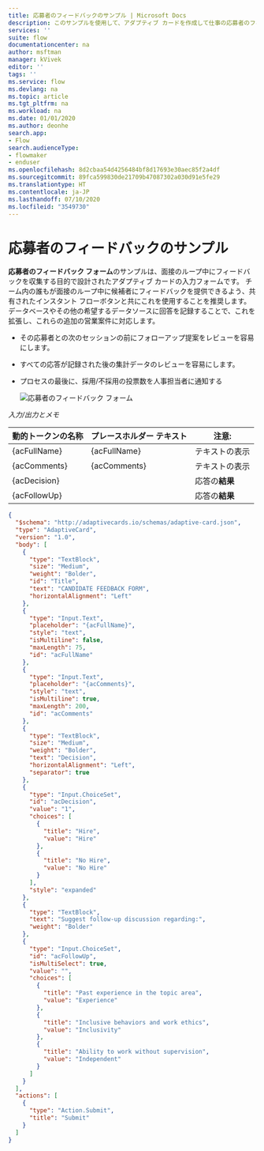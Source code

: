 ```yaml
---
title: 応募者のフィードバックのサンプル | Microsoft Docs
description: このサンプルを使用して、アダプティブ カードを作成して仕事の応募者のフィードバックを収集します。
services: ''
suite: flow
documentationcenter: na
author: msftman
manager: kVivek
editor: ''
tags: ''
ms.service: flow
ms.devlang: na
ms.topic: article
ms.tgt_pltfrm: na
ms.workload: na
ms.date: 01/01/2020
ms.author: deonhe
search.app:
- Flow
search.audienceType:
- flowmaker
- enduser
ms.openlocfilehash: 8d2cbaa54d4256484bf8d17693e30aec85f2a4df
ms.sourcegitcommit: 89fca599830de21709b47087302a030d91e5fe29
ms.translationtype: HT
ms.contentlocale: ja-JP
ms.lasthandoff: 07/10/2020
ms.locfileid: "3549730"
---
```

# <a name="candidate-feedback-sample"></a>応募者のフィードバックのサンプル

**応募者のフィードバック フォーム**のサンプルは、面接のループ中にフィードバックを収集する目的で設計されたアダプティブ カードの入力フォームです。 チーム内の誰もが面接のループ中に候補者にフィードバックを提供できるよう、共有されたインスタント フローボタンと共にこれを使用することを推奨します。 データベースやその他の希望するデータソースに回答を記録することで、これを拡張し、これらの追加の営業案件に対応します。

-   その応募者との次のセッションの前にフォローアップ提案をレビューを容易にします。
-   すべての応答が記録された後の集計データのレビューを容易にします。
-   プロセスの最後に、採用/不採用の投票数を人事担当者に通知する

     ![応募者のフィードバック フォーム](media/adaptive-cards/candidate-form.png)

*入力/出力とメモ*

| 動的トークンの名称 | プレースホルダー テキスト | 注意:              |
|--------------------|------------------|---------------------|
| {acFullName}       | {acFullName}     | テキストの表示        |
| {acComments}       | {acComments}     | テキストの表示        |
| {acDecision}       |                  | 応答の**結果** |
| {acFollowUp}       |                  | 応答の**結果** |

``` json
{
  "$schema": "http://adaptivecards.io/schemas/adaptive-card.json",
  "type": "AdaptiveCard",
  "version": "1.0",
  "body": [
    {
      "type": "TextBlock",
      "size": "Medium",
      "weight": "Bolder",
      "id": "Title",
      "text": "CANDIDATE FEEDBACK FORM",
      "horizontalAlignment": "Left"
    },
    {
      "type": "Input.Text",
      "placeholder": "{acFullName}",
      "style": "text",
      "isMultiline": false,
      "maxLength": 75,
      "id": "acFullName"
    },
    {
      "type": "Input.Text",
      "placeholder": "{acComments}",
      "style": "text",
      "isMultiline": true,
      "maxLength": 200,
      "id": "acComments"
    },
    {
      "type": "TextBlock",
      "size": "Medium",
      "weight": "Bolder",
      "text": "Decision",
      "horizontalAlignment": "Left",
      "separator": true
    },
    {
      "type": "Input.ChoiceSet",
      "id": "acDecision",
      "value": "1",
      "choices": [
        {
          "title": "Hire",
          "value": "Hire"
        },
        {
          "title": "No Hire",
          "value": "No Hire"
        }
      ],
      "style": "expanded"
    },
    {
      "type": "TextBlock",
      "text": "Suggest follow-up discussion regarding:",
      "weight": "Bolder"
    },
    {
      "type": "Input.ChoiceSet",
      "id": "acFollowUp",
      "isMultiSelect": true,
      "value": "",
      "choices": [
        {
          "title": "Past experience in the topic area",
          "value": "Experience"
        },
        {
          "title": "Inclusive behaviors and work ethics",
          "value": "Inclusivity"
        },
        {
          "title": "Ability to work without supervision",
          "value": "Independent"
        }
      ]
    }
  ],
  "actions": [
    {
      "type": "Action.Submit",
      "title": "Submit"
    }
  ]
}
```


